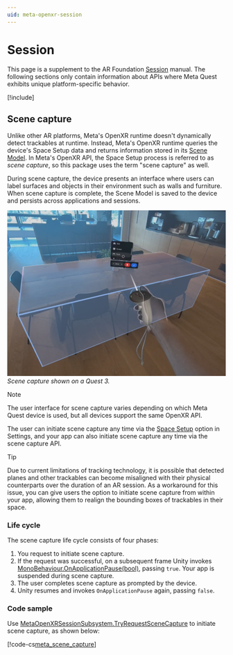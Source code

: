 ```yaml
---
uid: meta-openxr-session
---
```

# Session

This page is a supplement to the AR Foundation [Session](xref:arfoundation-session) manual. The following sections only contain information about APIs where Meta Quest exhibits unique platform-specific behavior.

[!include[](../snippets/arf-docs-tip.md)]

## Scene capture

Unlike other AR platforms, Meta's OpenXR runtime doesn't dynamically detect trackables at runtime. Instead, Meta's OpenXR runtime queries the device's Space Setup data and returns information stored in its [Scene Model](https://developer.oculus.com/documentation/native/android/openxr-scene-overview#scene-model). In Meta's OpenXR API, the Space Setup process is referred to as _scene capture_, so this package uses the term "scene capture" as well.

During scene capture, the device presents an interface where users can label surfaces and objects in their environment such as walls and furniture. When scene capture is complete, the Scene Model is saved to the device and persists across applications and sessions.

![A Meta Quest 3 screenshot shows a small room with a table rendered via Passthrough. A bounding box is drawn around the table as part of the interface for scene capture.](../images/scene-capture.png)<br/>*Scene capture shown on a Quest 3.*

> [!NOTE]
> The user interface for scene capture varies depending on which Meta Quest device is used, but all devices support the same OpenXR API.

The user can initiate scene capture any time via the [Space Setup](xref:meta-openxr-device-setup#space-setup) option in Settings, and your app can also initiate scene capture any time via the scene capture API.

> [!TIP]
> Due to current limitations of tracking technology, it is possible that detected planes and other trackables can become misaligned with their physical counterparts over the duration of an AR session. As a workaround for this issue, you can give users the option to initiate scene capture from within your app, allowing them to realign the bounding boxes of trackables in their space.

### Life cycle

The scene capture life cycle consists of four phases:

1. You request to initiate scene capture.
2. If the request was successful, on a subsequent frame Unity invokes [MonoBehaviour.OnApplicationPause(bool)](xref:MonoBehaviour.OnApplicationPause), passing `true`. Your app is suspended during scene capture.
3. The user completes scene capture as prompted by the device.
4. Unity resumes and invokes `OnApplicationPause` again, passing `false`.

### Code sample

Use [MetaOpenXRSessionSubsystem.TryRequestSceneCapture](xref:UnityEngine.XR.OpenXR.Features.Meta.MetaOpenXRSessionSubsystem.TryRequestSceneCapture) to initiate scene capture, as shown below:

[!code-cs[meta_scene_capture](../../Tests/Runtime/CodeSamples/MetaSceneCaptureSample.cs#meta_scene_capture)]

